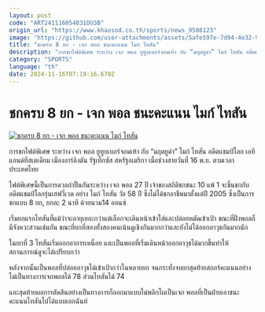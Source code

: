 ```yaml
---
layout: post
code: "ART241116054831DU3B"
origin_url: "https://www.khaosod.co.th/sports/news_9508123"
image: "https://github.com/user-attachments/assets/5afe597e-7d94-4e32-99a4-71e01f9be0c5"
title: "ชกครบ 8 ยก - เจก พอล ชนะคะแนน ไมก์ ไทสัน"
description: "การชกไฟต์พิเศษ ระหว่าง เจก พอล ยูทูบเบอร์จอมเห้า กับ “มฤตยูดำ” ไมก์ ไทสัน อดีตแชมป์โลก เอทีแอนด์ทีสเตเดียม เมืองอาร์ลิงตัน รัฐเท็กซัส สหรัฐอเมริกา"
category: "SPORTS"
language: "th"
date: 2024-11-16T07:19:16.670Z
---
```


# ชกครบ 8 ยก - เจก พอล ชนะคะแนน ไมก์ ไทสัน

[![ชกครบ 8 ยก - เจก พอล ชนะคะแนน ไมก์ ไทสัน](https://www.khaosod.co.th/wpapp/uploads/2024/11/tyson.jpg "ชกครบ 8 ยก - เจก พอล ชนะคะแนน ไมก์ ไทสัน")](https://www.khaosod.co.th/wpapp/uploads/2024/11/tyson.jpg)

การชกไฟต์พิเศษ ระหว่าง เจก พอล ยูทูบเบอร์จอมเห้า กับ “มฤตยูดำ” ไมก์ ไทสัน อดีตแชมป์โลก เอทีแอนด์ทีสเตเดียม เมืองอาร์ลิงตัน รัฐเท็กซัส สหรัฐอเมริกา เมื่อช่วงสายวันที่ 16 พ.ย. ตามเวลาประเทศไทย

ไฟต์พิเศษนี้เป็นการดวลกำปั้นกันระหว่าง เจก พอล 27 ปี เจ้าของสถิติชกชนะ 10 แพ้ 1 จะขึ้นชกกับ อดีตแชมป์โลกรุ่นเฮฟวี่เวต อย่าง ไมก์ ไทสัน วัย 58 ปี ซึ่งไม่ได้ชกอาชีพมาตั้งแต่ปี 2005 ซึ่งเป็นการชกแบบ 8 ยก, ยกละ 2 นาที ด้วยนวม14 ออนซ์

เริ่มยกแรกไทสันที่แม้ว่าจะอายุเยอะกว่าแต่เลือกจะเดินหน้าเข้าใส่และปล่อยหมัดเข้าเป้า ขณะที่ฝั่งพอลก็มีจังหวะสวนเช่นกัน ขณะที่ยกที่สองทั้งสองคนเน้นดูเชิงกันมากกว่าและยังไม่ได้ออกอาวุธกันมากนัก

ในยกที่ 3 ไทสันเริ่มออกอาการเหนื่อย และเป็นพอลที่เริ่มเดินหน้าออกอาวุธได้มากขึ้นทำให้สถานการณ์ดูจะได้เปรียบกว่า

หลังจากนั้นเป็นพอลที่ปล่อยอาวุธได้เข้าเป้ากว่าในหลายยก จนกระทั่งจบยกสุดท้ายสกอร์คะแนนอย่างไม่เป็นทางการเจกพอลได้ 78 ส่วนไทสันได้ 74

และสุดท้ายผลการตัดสินอย่างเป็นทางการก็ออกมาแบบไม่พลิกโผเป็นเจก พอลที่เป็นฝ่ายเอาชนะคะแนนไทสันไปได้แบบเอกฉันท์



